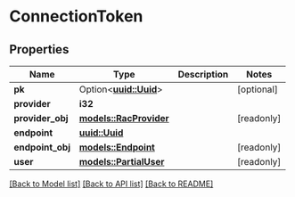 # ConnectionToken

## Properties

Name | Type | Description | Notes
------------ | ------------- | ------------- | -------------
**pk** | Option<[**uuid::Uuid**](uuid::Uuid.md)> |  | [optional]
**provider** | **i32** |  | 
**provider_obj** | [**models::RacProvider**](RACProvider.md) |  | [readonly]
**endpoint** | [**uuid::Uuid**](uuid::Uuid.md) |  | 
**endpoint_obj** | [**models::Endpoint**](Endpoint.md) |  | [readonly]
**user** | [**models::PartialUser**](PartialUser.md) |  | [readonly]

[[Back to Model list]](../README.md#documentation-for-models) [[Back to API list]](../README.md#documentation-for-api-endpoints) [[Back to README]](../README.md)


